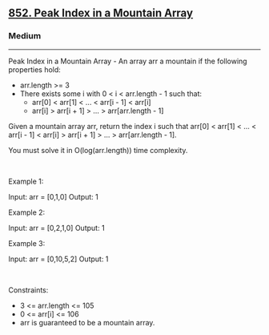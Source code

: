 <h2><a href="https://leetcode.com/problems/peak-index-in-a-mountain-array/">852. Peak Index in a Mountain Array</a></h2><h3>Medium</h3><hr>Peak Index in a Mountain Array - An array arr a mountain if the following properties hold:

 * arr.length >= 3
 * There exists some i with 0 < i < arr.length - 1 such that:
   * arr[0] < arr[1] < ... < arr[i - 1] < arr[i]
   * arr[i] > arr[i + 1] > ... > arr[arr.length - 1]

Given a mountain array arr, return the index i such that arr[0] < arr[1] < ... < arr[i - 1] < arr[i] > arr[i + 1] > ... > arr[arr.length - 1].

You must solve it in O(log(arr.length)) time complexity.

 

Example 1:


Input: arr = [0,1,0]
Output: 1


Example 2:


Input: arr = [0,2,1,0]
Output: 1


Example 3:


Input: arr = [0,10,5,2]
Output: 1


 

Constraints:

 * 3 <= arr.length <= 105
 * 0 <= arr[i] <= 106
 * arr is guaranteed to be a mountain array.